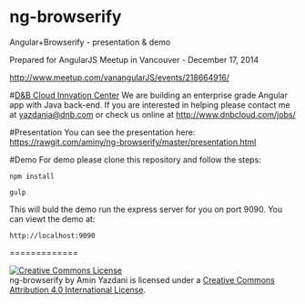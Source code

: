 ng-browserify
=============

Angular+Browserify - presentation &amp; demo

Prepared for AngularJS Meetup in Vancouver - December 17, 2014

http://www.meetup.com/vanangularJS/events/218664916/

#[D&B Cloud Innvation Center](http://www.dnbcloud.com)
We are building an enterprise grade Angular app with Java back-end. If you are interested in helping please contact me at yazdania@dnb.com or check us online at http://www.dnbcloud.com/jobs/

#Presentation
You can see the presentation here: 
https://rawgit.com/aminy/ng-browserify/master/presentation.html

#Demo
For demo please clone this repository and follow the steps:
```
npm install
```

```
gulp
```

This will buld the demo run the express server for you on port 9090. You can viewt the demo at:
```
http://localhost:9090
```

=============

<a rel="license" href="http://creativecommons.org/licenses/by/4.0/"><img alt="Creative Commons License" style="border-width:0" src="https://i.creativecommons.org/l/by/4.0/88x31.png" /></a><br /><span xmlns:dct="http://purl.org/dc/terms/" property="dct:title">ng-browserify</span> by <span xmlns:cc="http://creativecommons.org/ns#" property="cc:attributionName">Amin Yazdani</span> is licensed under a <a rel="license" href="http://creativecommons.org/licenses/by/4.0/">Creative Commons Attribution 4.0 International License</a>.
